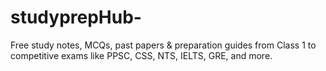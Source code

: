 # studyprepHub-
Free study notes, MCQs, past papers &amp; preparation guides from Class 1 to competitive exams like PPSC, CSS, NTS, IELTS, GRE, and more.
